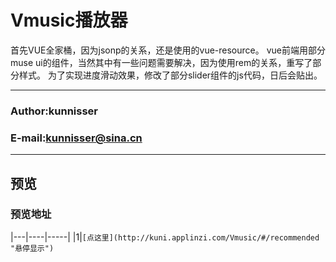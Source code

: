 Vmusic播放器
===========================
首先VUE全家桶，因为jsonp的关系，还是使用的vue-resource。
vue前端用部分muse ui的组件，当然其中有一些问题需要解决，因为使用rem的关系，重写了部分样式。
为了实现进度滑动效果，修改了部分slider组件的js代码，日后会贴出。
****
### Author:kunnisser
### E-mail:kunnisser@sina.cn
****
预览
------
### 预览地址
|---|----|-----|
|1|`[点这里](http://kuni.applinzi.com/Vmusic/#/recommended "悬停显示")`
